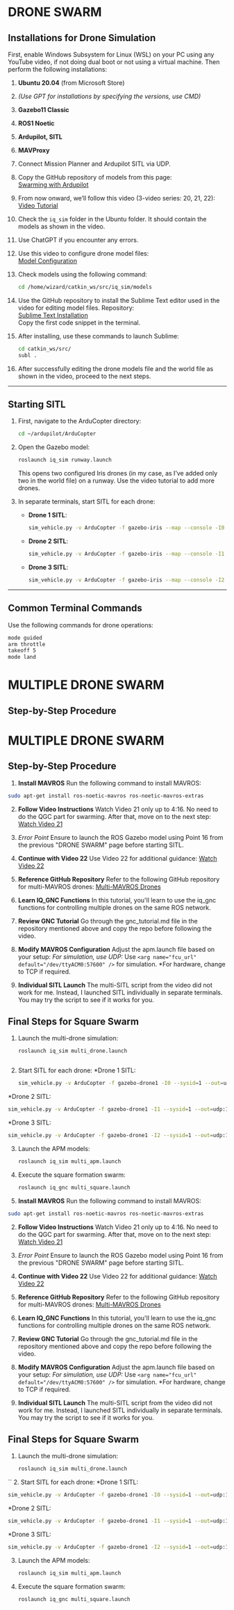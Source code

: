 # DRONE SWARM

## Installations for Drone Simulation
First, enable Windows Subsystem for Linux (WSL) on your PC using any YouTube video, if not doing dual boot or not using a virtual machine. Then perform the following installations:

1. **Ubuntu 20.04** (from Microsoft Store)
2. *(Use GPT for installations by specifying the versions, use CMD)*
3. **Gazebo11 Classic**
4. **ROS1 Noetic**
5. **Ardupilot, SITL**
6. **MAVProxy**
7. Connect Mission Planner and Ardupilot SITL via UDP.
8. Copy the GitHub repository of models from this page:  
   [Swarming with Ardupilot](https://github.com/Intelligent-Quads/iq_tutorials/blob/master/docs/swarming_ardupilot.md)
9. From now onward, we’ll follow this video (3-video series: 20, 21, 22):  
   [Video Tutorial](https://youtu.be/r15Tc6e2K7Y?si=BZBRU9V97PnklaUC)
10. Check the `iq_sim` folder in the Ubuntu folder. It should contain the models as shown in the video.
11. Use ChatGPT if you encounter any errors.
12. Use this video to configure drone model files:  
    [Model Configuration](https://youtu.be/r15Tc6e2K7Y?start=160&end=520)
13. Check models using the following command:  
    ```bash
    cd /home/wizard/catkin_ws/src/iq_sim/models
    ```
14. Use the GitHub repository to install the Sublime Text editor used in the video for editing model files. Repository:  
    [Sublime Text Installation](https://github.com/Intelligent-Quads/iq_tutorials/blob/master/docs/gnc_tutorial.md)  
    Copy the first code snippet in the terminal.
15. After installing, use these commands to launch Sublime:
    ```bash
    cd catkin_ws/src/
    subl .
    ```

16. After successfully editing the drone models file and the world file as shown in the video, proceed to the next steps.

---

## Starting SITL

1. First, navigate to the ArduCopter directory:
    ```bash
    cd ~/ardupilot/ArduCopter
    ```

2. Open the Gazebo model:
    ```bash
    roslaunch iq_sim runway.launch
    ```
   This opens two configured Iris drones (in my case, as I’ve added only two in the world file) on a runway. Use the video tutorial to add more drones.

3. In separate terminals, start SITL for each drone:
    - **Drone 1 SITL**:
      ```bash
      sim_vehicle.py -v ArduCopter -f gazebo-iris --map --console -I0 --out=udp:127.0.0.1:14550
      ```
    - **Drone 2 SITL**:
      ```bash
      sim_vehicle.py -v ArduCopter -f gazebo-iris --map --console -I1 --out=udp:127.0.0.1:14560
      ```
    - **Drone 3 SITL**:
      ```bash
      sim_vehicle.py -v ArduCopter -f gazebo-iris --map --console -I2 --out=udp:127.0.0.1:14570
      ```

---

## Common Terminal Commands
Use the following commands for drone operations:
```bash
mode guided
arm throttle
takeoff 5
mode land

```
# MULTIPLE DRONE SWARM

## Step-by-Step Procedure
# MULTIPLE DRONE SWARM

## Step-by-Step Procedure

1. **Install MAVROS**
Run the following command to install MAVROS:
```bash
sudo apt-get install ros-noetic-mavros ros-noetic-mavros-extras
```
2. **Follow Video Instructions**
Watch Video 21 only up to 4:16. No need to do the QGC part for swarming. After that, move on to the next step:
[Watch Video 21](https://youtu.be/UWsya46ZG4M?si=FxfZhbX2qkvJiC84)

3. *Error Point*
Ensure to launch the ROS Gazebo model using Point 16 from the previous "DRONE SWARM" page before starting SITL.

4. **Continue with Video 22**
Use Video 22 for additional guidance:
[Watch Video 22](https://youtu.be/kcCL0w4NbIc?si=_V7Vl--2XGDBHoHx)

5. **Reference GitHub Repository**
Refer to the following GitHub repository for multi-MAVROS drones:
[Multi-MAVROS Drones](https://github.com/Intelligent-Quads/iq_tutorials/blob/master/docs/multi_mavros_drones.md)

6. **Learn IQ_GNC Functions**
In this tutorial, you'll learn to use the iq_gnc functions for controlling multiple drones on the same ROS network.

7. **Review GNC Tutorial**
Go through the gnc_tutorial.md file in the repository mentioned above and copy the repo before following the video.

8. **Modify MAVROS Configuration**
Adjust the apm.launch file based on your setup:
*For simulation, use UDP:*
Use `<arg name="fcu_url" default="/dev/ttyACM0:57600" />` for simulation.
*For hardware, change to TCP if required.

9. **Individual SITL Launch**
The multi-SITL script from the video did not work for me. Instead, I launched SITL individually in separate terminals. You may try the script to see if it works for you.


## Final Steps for Square Swarm
 
1. Launch the multi-drone simulation:
   ```bash
   roslaunch iq_sim multi_drone.launch
 ```
```
2. Start SITL for each drone:
*Drone 1 SITL:
   ```bash
   sim_vehicle.py -v ArduCopter -f gazebo-drone1 -I0 --sysid=1 --out=udp:127.0.0.1:14551 --out=udp:127.0.0.1:14555
*Drone 2 SITL:
   ```bash
   sim_vehicle.py -v ArduCopter -f gazebo-drone1 -I1 --sysid=1 --out=udp:127.0.0.1:14561 --out=udp:127.0.0.1:14565
```
*Drone 3 SITL:
   ```bash
   sim_vehicle.py -v ArduCopter -f gazebo-drone1 -I2 --sysid=1 --out=udp:127.0.0.1:14571 --out=udp:127.0.0.1:14575
```
3. Launch the APM models:
   ```bash
   roslaunch iq_sim multi_apm.launch
4. Execute the square formation swarm:
   ```bash
   roslaunch iq_gnc multi_square.launch
1. **Install MAVROS**
Run the following command to install MAVROS:
```bash
sudo apt-get install ros-noetic-mavros ros-noetic-mavros-extras
```
2. **Follow Video Instructions**
Watch Video 21 only up to 4:16. No need to do the QGC part for swarming. After that, move on to the next step:
[Watch Video 21](https://youtu.be/UWsya46ZG4M?si=FxfZhbX2qkvJiC84)

3. *Error Point*
Ensure to launch the ROS Gazebo model using Point 16 from the previous "DRONE SWARM" page before starting SITL.

4. **Continue with Video 22**
Use Video 22 for additional guidance:
[Watch Video 22](https://youtu.be/kcCL0w4NbIc?si=_V7Vl--2XGDBHoHx)

5. **Reference GitHub Repository**
Refer to the following GitHub repository for multi-MAVROS drones:
[Multi-MAVROS Drones](https://github.com/Intelligent-Quads/iq_tutorials/blob/master/docs/multi_mavros_drones.md)

6. **Learn IQ_GNC Functions**
In this tutorial, you'll learn to use the iq_gnc functions for controlling multiple drones on the same ROS network.

7. **Review GNC Tutorial**
Go through the gnc_tutorial.md file in the repository mentioned above and copy the repo before following the video.

8. **Modify MAVROS Configuration**
Adjust the apm.launch file based on your setup:
*For simulation, use UDP:*
Use `<arg name="fcu_url" default="/dev/ttyACM0:57600" />` for simulation.
*For hardware, change to TCP if required.

9. **Individual SITL Launch**
The multi-SITL script from the video did not work for me. Instead, I launched SITL individually in separate terminals. You may try the script to see if it works for you.


## Final Steps for Square Swarm
 
1. Launch the multi-drone simulation:
   ```bash
   roslaunch iq_sim multi_drone.launch
 ``
2. Start SITL for each drone:
*Drone 1 SITL:
   ```bash
   sim_vehicle.py -v ArduCopter -f gazebo-drone1 -I0 --sysid=1 --out=udp:127.0.0.1:14551 --out=udp:127.0.0.1:14555
```
*Drone 2 SITL:
   ```bash
   sim_vehicle.py -v ArduCopter -f gazebo-drone1 -I1 --sysid=1 --out=udp:127.0.0.1:14561 --out=udp:127.0.0.1:14565
```
*Drone 3 SITL:
   ```bash
   sim_vehicle.py -v ArduCopter -f gazebo-drone1 -I2 --sysid=1 --out=udp:127.0.0.1:14571 --out=udp:127.0.0.1:14575
```
3. Launch the APM models:
   ```bash
   roslaunch iq_sim multi_apm.launch
4. Execute the square formation swarm:
   ```bash
   roslaunch iq_gnc multi_square.launch

